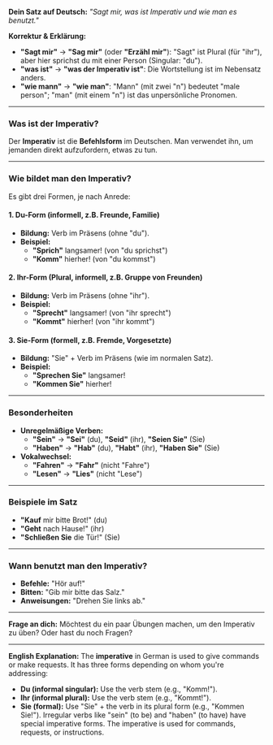 **Dein Satz auf Deutsch:**
*"Sagt mir, was ist Imperativ und wie man es benutzt."*

**Korrektur & Erklärung:**
- **"Sagt mir"** → **"Sag mir"** (oder **"Erzähl mir"**): "Sagt" ist Plural (für "ihr"), aber hier sprichst du mit einer Person (Singular: "du").
- **"was ist"** → **"was der Imperativ ist"**: Die Wortstellung ist im Nebensatz anders.
- **"wie mann"** → **"wie man"**: "Mann" (mit zwei "n") bedeutet "male person"; "man" (mit einem "n") ist das unpersönliche Pronomen.

---

### **Was ist der Imperativ?**
Der **Imperativ** ist die **Befehlsform** im Deutschen. Man verwendet ihn, um jemanden direkt aufzufordern, etwas zu tun.

---

### **Wie bildet man den Imperativ?**
Es gibt drei Formen, je nach Anrede:

#### **1. Du-Form (informell, z.B. Freunde, Familie)**
- **Bildung:** Verb im Präsens (ohne "du").
- **Beispiel:**
  - **"Sprich"** langsamer! (von "du sprichst")
  - **"Komm"** hierher! (von "du kommst")

#### **2. Ihr-Form (Plural, informell, z.B. Gruppe von Freunden)**
- **Bildung:** Verb im Präsens (ohne "ihr").
- **Beispiel:**
  - **"Sprecht"** langsamer! (von "ihr sprecht")
  - **"Kommt"** hierher! (von "ihr kommt")

#### **3. Sie-Form (formell, z.B. Fremde, Vorgesetzte)**
- **Bildung:** "Sie" + Verb im Präsens (wie im normalen Satz).
- **Beispiel:**
  - **"Sprechen Sie"** langsamer!
  - **"Kommen Sie"** hierher!

---

### **Besonderheiten**
- **Unregelmäßige Verben:**
  - **"Sein"** → **"Sei"** (du), **"Seid"** (ihr), **"Seien Sie"** (Sie)
  - **"Haben"** → **"Hab"** (du), **"Habt"** (ihr), **"Haben Sie"** (Sie)
- **Vokalwechsel:**
  - **"Fahren"** → **"Fahr"** (nicht "Fahre")
  - **"Lesen"** → **"Lies"** (nicht "Lese")

---

### **Beispiele im Satz**
- **"Kauf** mir bitte Brot!" (du)
- **"Geht** nach Hause!" (ihr)
- **"Schließen Sie** die Tür!" (Sie)

---

### **Wann benutzt man den Imperativ?**
- **Befehle:** "Hör auf!"
- **Bitten:** "Gib mir bitte das Salz."
- **Anweisungen:** "Drehen Sie links ab."

---

**Frage an dich:**
Möchtest du ein paar Übungen machen, um den Imperativ zu üben? Oder hast du noch Fragen?

---
**English Explanation:**
The **imperative** in German is used to give commands or make requests. It has three forms depending on whom you're addressing:
- **Du (informal singular):** Use the verb stem (e.g., "Komm!").
- **Ihr (informal plural):** Use the verb stem (e.g., "Kommt!").
- **Sie (formal):** Use "Sie" + the verb in its plural form (e.g., "Kommen Sie!").
Irregular verbs like "sein" (to be) and "haben" (to have) have special imperative forms. The imperative is used for commands, requests, or instructions.
